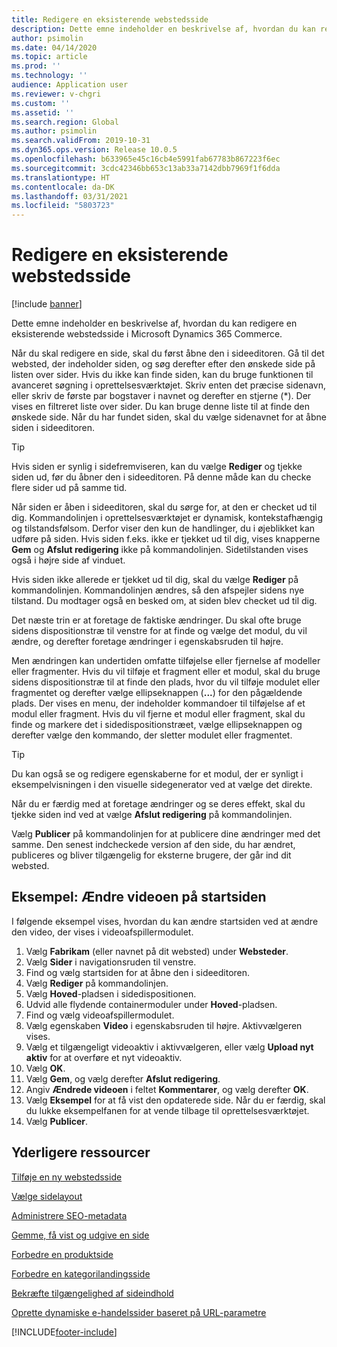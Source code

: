 ```yaml
---
title: Redigere en eksisterende webstedsside
description: Dette emne indeholder en beskrivelse af, hvordan du kan redigere en eksisterende webstedsside i Microsoft Dynamics 365 Commerce.
author: psimolin
ms.date: 04/14/2020
ms.topic: article
ms.prod: ''
ms.technology: ''
audience: Application user
ms.reviewer: v-chgri
ms.custom: ''
ms.assetid: ''
ms.search.region: Global
ms.author: psimolin
ms.search.validFrom: 2019-10-31
ms.dyn365.ops.version: Release 10.0.5
ms.openlocfilehash: b633965e45c16cb4e5991fab67783b867223f6ec
ms.sourcegitcommit: 3cdc42346bb653c13ab33a7142dbb7969f1f6dda
ms.translationtype: HT
ms.contentlocale: da-DK
ms.lasthandoff: 03/31/2021
ms.locfileid: "5803723"
---
```

# <a name="modify-an-existing-site-page"></a>Redigere en eksisterende webstedsside

[!include [banner](includes/banner.md)]

Dette emne indeholder en beskrivelse af, hvordan du kan redigere en eksisterende webstedsside i Microsoft Dynamics 365 Commerce.

Når du skal redigere en side, skal du først åbne den i sideeditoren. Gå til det websted, der indeholder siden, og søg derefter efter den ønskede side på listen over sider. Hvis du ikke kan finde siden, kan du bruge funktionen til avanceret søgning i oprettelsesværktøjet. Skriv enten det præcise sidenavn, eller skriv de første par bogstaver i navnet og derefter en stjerne (\*). Der vises en filtreret liste over sider. Du kan bruge denne liste til at finde den ønskede side. Når du har fundet siden, skal du vælge sidenavnet for at åbne siden i sideeditoren.

> [!TIP]
> Hvis siden er synlig i sidefremviseren, kan du vælge **Rediger** og tjekke siden ud, før du åbner den i sideeditoren. På denne måde kan du checke flere sider ud på samme tid.

Når siden er åben i sideeditoren, skal du sørge for, at den er checket ud til dig. Kommandolinjen i oprettelsesværktøjet er dynamisk, kontekstafhængig og tilstandsfølsom. Derfor viser den kun de handlinger, du i øjeblikket kan udføre på siden. Hvis siden f.eks. ikke er tjekket ud til dig, vises knapperne **Gem** og **Afslut redigering** ikke på kommandolinjen. Sidetilstanden vises også i højre side af vinduet.

Hvis siden ikke allerede er tjekket ud til dig, skal du vælge **Rediger** på kommandolinjen. Kommandolinjen ændres, så den afspejler sidens nye tilstand. Du modtager også en besked om, at siden blev checket ud til dig.

Det næste trin er at foretage de faktiske ændringer. Du skal ofte bruge sidens dispositionstræ til venstre for at finde og vælge det modul, du vil ændre, og derefter foretage ændringer i egenskabsruden til højre. 

Men ændringen kan undertiden omfatte tilføjelse eller fjernelse af modeller eller fragmenter. Hvis du vil tilføje et fragment eller et modul, skal du bruge sidens dispositionstræ til at finde den plads, hvor du vil tilføje modulet eller fragmentet og derefter vælge ellipseknappen (**...**) for den pågældende plads. Der vises en menu, der indeholder kommandoer til tilføjelse af et modul eller fragment. Hvis du vil fjerne et modul eller fragment, skal du finde og markere det i sidedispositionstræet, vælge ellipseknappen og derefter vælge den kommando, der sletter modulet eller fragmentet.

> [!TIP]
> Du kan også se og redigere egenskaberne for et modul, der er synligt i eksempelvisningen i den visuelle sidegenerator ved at vælge det direkte.

Når du er færdig med at foretage ændringer og se deres effekt, skal du tjekke siden ind ved at vælge **Afslut redigering** på kommandolinjen. 

Vælg **Publicer** på kommandolinjen for at publicere dine ændringer med det samme. Den senest indcheckede version af den side, du har ændret, publiceres og bliver tilgængelig for eksterne brugere, der går ind dit websted. 

## <a name="example-change-the-video-on-the-home-page"></a>Eksempel: Ændre videoen på startsiden

I følgende eksempel vises, hvordan du kan ændre startsiden ved at ændre den video, der vises i videoafspillermodulet.

1. Vælg **Fabrikam** (eller navnet på dit websted) under **Websteder**.
1. Vælg **Sider** i navigationsruden til venstre.
1. Find og vælg startsiden for at åbne den i sideeditoren.
1. Vælg **Rediger** på kommandolinjen.
1. Vælg **Hoved**-pladsen i sidedispositionen.
1. Udvid alle flydende containermoduler under **Hoved**-pladsen.
1. Find og vælg videoafspillermodulet.
1. Vælg egenskaben **Video** i egenskabsruden til højre. Aktivvælgeren vises.
1. Vælg et tilgængeligt videoaktiv i aktivvælgeren, eller vælg **Upload nyt aktiv** for at overføre et nyt videoaktiv.
1. Vælg **OK**.
1. Vælg **Gem**, og vælg derefter **Afslut redigering**.
1. Angiv **Ændrede videoen** i feltet **Kommentarer**, og vælg derefter **OK**.
1. Vælg **Eksempel** for at få vist den opdaterede side. Når du er færdig, skal du lukke eksempelfanen for at vende tilbage til oprettelsesværktøjet.
1. Vælg **Publicer**.

## <a name="additional-resources"></a>Yderligere ressourcer

[Tilføje en ny webstedsside](add-new-page.md)

[Vælge sidelayout](select-page-layouts.md)

[Administrere SEO-metadata](manage-seo-metadata.md)

[Gemme, få vist og udgive en side](save-preview-publish-page.md)

[Forbedre en produktside](enrich-product-page.md)

[Forbedre en kategorilandingsside](enrich-category-page.md)

[Bekræfte tilgængelighed af sideindhold](verify-accessibility.md)

[Oprette dynamiske e-handelssider baseret på URL-parametre](create-dynamic-pages.md)


[!INCLUDE[footer-include](../includes/footer-banner.md)]
